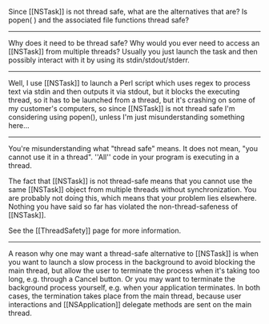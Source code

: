 

Since [[NSTask]] is not thread safe, what are the alternatives that are? Is popen( ) and the associated file functions thread safe?

----

Why does it need to be thread safe? Why would you ever need to access an [[NSTask]] from multiple threads? Usually you just launch the task and then possibly interact with it by using its stdin/stdout/stderr.

----

Well, I use [[NSTask]] to launch a Perl script which uses regex to process text via stdin and then outputs it via stdout, but it blocks the executing thread, so it has to be launched from a thread, but it's crashing on some of my customer's computers, so since [[NSTask]] is not thread safe I'm considering using popen(), unless I'm just misunderstanding something here...

----

You're misunderstanding what "thread safe" means. It does not mean, "you cannot use it in a thread". ''All'' code in your program is executing in a thread.

The fact that [[NSTask]] is not thread-safe means that you cannot use the same [[NSTask]] object from multiple threads without synchronization. You are probably not doing this, which means that your problem lies elsewhere. Nothing you have said so far has violated the non-thread-safeness of [[NSTask]].

See the [[ThreadSafety]] page for more information.


----

A reason why one may want a thread-safe alternative to [[NSTask]] is when you want to launch a slow process in the background to avoid blocking the main thread, but allow the user to terminate the process when it's taking too long, e.g. through a Cancel button. Or you may want to terminate the background process yourself, e.g. when your application terminates. In both cases, the termination takes place from the main thread, because user interactions and [[NSApplication]] delegate methods are sent on the main thread.